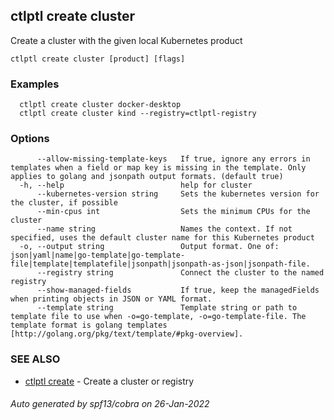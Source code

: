## ctlptl create cluster

Create a cluster with the given local Kubernetes product

```
ctlptl create cluster [product] [flags]
```

### Examples

```
  ctlptl create cluster docker-desktop
  ctlptl create cluster kind --registry=ctlptl-registry
```

### Options

```
      --allow-missing-template-keys   If true, ignore any errors in templates when a field or map key is missing in the template. Only applies to golang and jsonpath output formats. (default true)
  -h, --help                          help for cluster
      --kubernetes-version string     Sets the kubernetes version for the cluster, if possible
      --min-cpus int                  Sets the minimum CPUs for the cluster
      --name string                   Names the context. If not specified, uses the default cluster name for this Kubernetes product
  -o, --output string                 Output format. One of: json|yaml|name|go-template|go-template-file|template|templatefile|jsonpath|jsonpath-as-json|jsonpath-file.
      --registry string               Connect the cluster to the named registry
      --show-managed-fields           If true, keep the managedFields when printing objects in JSON or YAML format.
      --template string               Template string or path to template file to use when -o=go-template, -o=go-template-file. The template format is golang templates [http://golang.org/pkg/text/template/#pkg-overview].
```

### SEE ALSO

* [ctlptl create](ctlptl_create.md)	 - Create a cluster or registry

###### Auto generated by spf13/cobra on 26-Jan-2022
